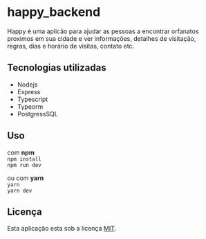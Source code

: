 # happy_backend

Happy é uma aplicão para ajudar as pessoas a encontrar orfanatos  
proximos em sua cidade e ver informações, detalhes de visitação,  
regras, dias e horário de visitas, contato etc.

## Tecnologias utilizadas

- Nodejs  
- Express  
- Typescript  
- Typeorm  
- PostgressSQL

## Uso
com **npm**  
 `npm install`  
 `npm run dev`  
 
 ou com **yarn**  
 `yarn`  
 `yarn dev`

## Licença
Esta aplicação esta sob a licença [MIT](LICENSE.txt).
    
  
